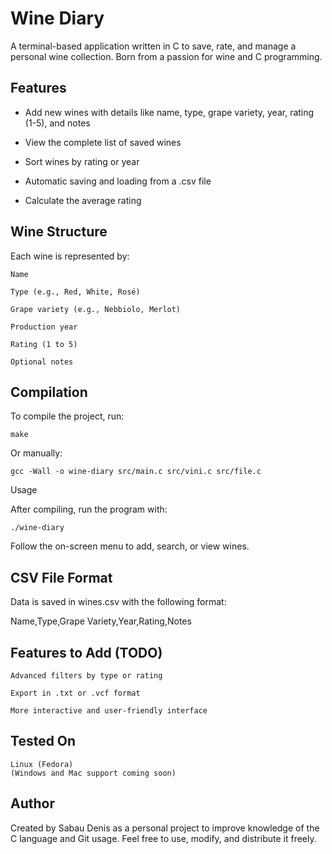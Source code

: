 # Wine Diary

A terminal-based application written in C to save, rate, and manage a personal wine collection.
Born from a passion for wine and C programming.

## Features

- Add new wines with details like name, type, grape variety, year, rating (1-5), and notes

- View the complete list of saved wines

- Sort wines by rating or year

- Automatic saving and loading from a .csv file

- Calculate the average rating

## Wine Structure

Each wine is represented by:

    Name

    Type (e.g., Red, White, Rosé)

    Grape variety (e.g., Nebbiolo, Merlot)

    Production year

    Rating (1 to 5)

    Optional notes

## Compilation

To compile the project, run:
```shell
make
```
Or manually:
```shell
gcc -Wall -o wine-diary src/main.c src/vini.c src/file.c
```
Usage

After compiling, run the program with:
```shell
./wine-diary
```
Follow the on-screen menu to add, search, or view wines.
## CSV File Format

Data is saved in wines.csv with the following format:

Name,Type,Grape Variety,Year,Rating,Notes

## Features to Add (TODO)

    Advanced filters by type or rating

    Export in .txt or .vcf format

    More interactive and user-friendly interface

## Tested On

    Linux (Fedora)
    (Windows and Mac support coming soon)

## Author

Created by Sabau Denis as a personal project to improve knowledge of the C language and Git usage.
Feel free to use, modify, and distribute it freely.